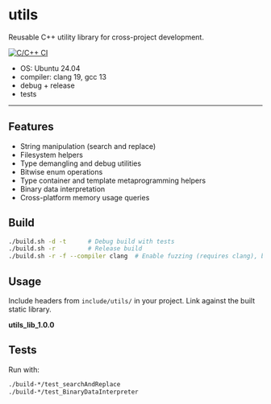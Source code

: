 # utils

Reusable C++ utility library for cross-project development.

[![C/C++ CI](https://github.com/Jakobimatrix/utils/actions/workflows/ubuntu_build_test.yml/badge.svg?branch=main)](https://github.com/Jakobimatrix/utils/actions/workflows/ubuntu_build_test.yml)

 - OS: Ubuntu 24.04
 - compiler: clang 19, gcc 13
 - debug + release
 - tests

 ---

## Features

- String manipulation (search and replace)
- Filesystem helpers
- Type demangling and debug utilities
- Bitwise enum operations
- Type container and template metaprogramming helpers
- Binary data interpretation
- Cross-platform memory usage queries

## Build

```bash
./build.sh -d -t      # Debug build with tests
./build.sh -r         # Release build
./build.sh -r -f --compiler clang  # Enable fuzzing (requires clang), builds fuzzer targets
```

## Usage

Include headers from `include/utils/` in your project. Link against the built static library. 

**utils_lib_1.0.0**

## Tests

Run with:

```bash
./build-*/test_searchAndReplace
./build-*/test_BinaryDataInterpreter
```


